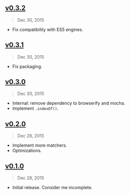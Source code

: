 ## [v0.3.2]
> Dec 30, 2015

- Fix compatibility with ES5 engines.

## [v0.3.1]
> Dec 30, 2015

- Fix packaging.

## [v0.3.0]
> Dec 30, 2015

- Internal: remove dependency to browserify and mocha.
- Implement `.indexOf()`.

## [v0.2.0]
> Dec 28, 2015

- Implement more matchers.
- Optimizations.

## [v0.1.0]
> Dec 28, 2015

- Initial release. Consider me incomplete.

[v0.1.0]: https://github.com/rstacruz/scour-search/tree/v0.1.0
[v0.2.0]: https://github.com/rstacruz/scour-search/compare/v0.1.0...v0.2.0
[v0.3.0]: https://github.com/rstacruz/scour-search/compare/v0.2.0...v0.3.0
[v0.3.1]: https://github.com/rstacruz/scour-search/compare/v0.3.0...v0.3.1
[v0.3.2]: https://github.com/rstacruz/scour-search/compare/v0.3.1...v0.3.2
